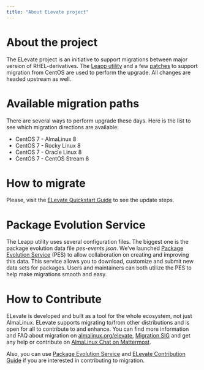 ```yaml
---
title: "About ELevate project"
---
```


# About the project

The ELevate project is an initiative to support migrations between major version of RHEL-derivatives. The [Leapp utility](https://leapp.readthedocs.io) and a few [patches](https://github.com/AlmaLinux/leapp-repository/commits/almalinux) to support migration from CentOS are used to perform the upgrade. All changes are headed upstream as well.

# Available migration paths 

There are several ways to perform upgrade these days. Here is the list to see which migration directions are available:

* CentOS 7 - AlmaLinux 8
* CentOS 7 - Rocky Linux 8
* CentOS 7 - Oracle Linux 8
* CentOS 7 - CentOS Stream 8

# How to migrate

Please, visit the [ELevate Quickstart Guide](/elevate/ELevate-quickstart-guide) to see the update steps.


# Package Evolution Service

The Leapp utility uses several configuration files. The biggest one is the package evolution data file *pes-events.json*. We’ve launched [Package Evolution Service](https://pes.almalinux.org) (PES) to allow collaboration on creating and improving this data. This service allows you to download, customize and submit new data sets for packages. Users and maintainers can both utilize the PES to help make migrations smooth and easy.

# How to Contribute 

ELevate is developed and built as a tool for the whole ecosystem, not just AlmaLinux. ELevate supports migrating to/from other distributions and is open for all to contribute to and enhance. You can find more information and FAQ about migration on [almalinux.org/elevate](https://almalinux.org/elevate), [Migration SIG](https://wiki.almalinux.org/sigs/Migration.html) and get any help or contribute on [AlmaLinux Chat on Mattermost](https://chat.almalinux.org).

Also, you can use [Package Evolution Service](https://pes.almalinux.org) and [ELevate Contribution Guide](/elevate/Contribution-guide) if you are interested in contributing to migration.